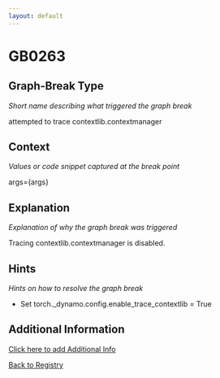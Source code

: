 ```yaml
---
layout: default
---
```

# GB0263

## Graph-Break Type
*Short name describing what triggered the graph break*

attempted to trace contextlib.contextmanager

## Context
*Values or code snippet captured at the break point*

args={args}

## Explanation
*Explanation of why the graph break was triggered*

Tracing contextlib.contextmanager is disabled.

## Hints
*Hints on how to resolve the graph break*

- Set torch._dynamo.config.enable_trace_contextlib = True


## Additional Information

<!-- ADDITIONAL INFORMATION START - Add custom information below this line -->

<!-- ADDITIONAL INFORMATION END -->


[Click here to add Additional Info](https://github.com/meta-pytorch/compile-graph-break-site/edit/main/docs/gb/gb0263.md)

[Back to Registry](../index.html)
